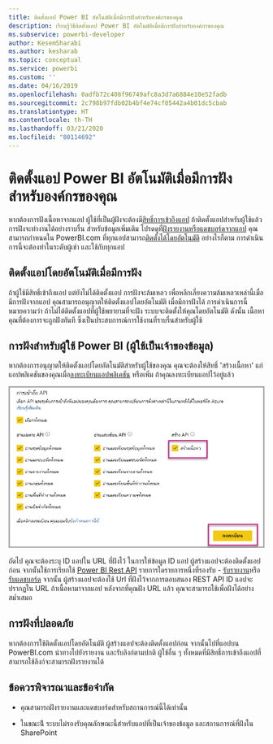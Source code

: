 ```yaml
---
title: ติดตั้งแอป Power BI อัตโนมัติเมื่อมีการฝังสำหรับองค์กรของคุณ
description: เรียนรู้วิธีติดตั้งแอป Power BI อัตโนมัติเมื่อมีการฝังสำหรับองค์กรของคุณ
ms.subservice: powerbi-developer
author: KesemSharabi
ms.author: kesharab
ms.topic: conceptual
ms.service: powerbi
ms.custom: ''
ms.date: 04/16/2019
ms.openlocfilehash: 0adfb72c408f96749afc8a3d7a6884e10e52fadb
ms.sourcegitcommit: 2c798b97fdb02b4bf4e74cf05442a4b01dc5cbab
ms.translationtype: HT
ms.contentlocale: th-TH
ms.lasthandoff: 03/21/2020
ms.locfileid: "80114692"
---
```

# <a name="auto-install-power-bi-apps-when-embedding-for-your-organization"></a>ติดตั้งแอป Power BI อัตโนมัติเมื่อมีการฝังสำหรับองค์กรของคุณ

หากต้องการฝังเนื้อหาจากแอป ผู้ใช้ที่เป็นผู้ฝังจะต้องมี[สิทธิ์การเข้าถึงแอป](../../service-create-distribute-apps.md) ถ้าติดตั้งแอปสำหรับผู้ใช้แล้ว การฝังจะทำงานได้อย่างราบรื่น สำหรับข้อมูลเพิ่มเติม โปรดดูที่[ฝังรายงานหรือแดชบอร์ดจากแอป](embed-from-apps.md) คุณสามารถกำหนดใน PowerBI.com ที่ทุกแอปสามารถ[ติดตั้งได้โดยอัตโนมัติ](https://powerbi.microsoft.com/blog/automatically-install-apps/) อย่างไรก็ตาม การดำเนินการนี้จะต้องทำในระดับผู้เช่า และใช้กับทุกแอป

## <a name="auto-install-app-on-embedding"></a>ติดตั้งแอปโดยอัตโนมัติเมื่อมีการฝัง

ถ้าผู้ใช้มีสิทธิ์เข้าถึงแอป แต่ยังไม่ได้ติดตั้งแอป การฝังจะล้มเหลว เพื่อหลีกเลี่ยงความล้มเหลวเหล่านี้เมื่อมีการฝังจากแอป คุณสามารถอนุญาตให้ติดตั้งแอปโดยอัตโนมัติ เมื่อมีการฝังได้ การดำเนินการนี้หมายความว่า ถ้าไม่ได้ติดตั้งแอปที่ผู้ใช้พยายามที่จะฝัง ระบบจะติดตั้งให้คุณโดยอัตโนมัติ ดังนั้น เนื้อหาคุณที่ต้องการจะถูกฝังทันที ซึ่งเป็นประสบการณ์การใช้งานที่ราบรื่นสำหรับผู้ใช้

## <a name="embed-for-power-bi-users-user-owns-data"></a>การฝังสำหรับผู้ใช้ Power BI (ผู้ใช้เป็นเจ้าของข้อมูล)

หากต้องการอนุญาตให้ติดตั้งแอปโดยอัตโนมัติสำหรับผู้ใช้ของคุณ คุณจะต้องให้สิทธิ์ 'สร้างเนื้อหา' แก่แอปพลิเคชันของคุณเมื่อ[ลงทะเบียนแอปพลิเคชัน](register-app.md#register-with-the-power-bi-application-registration-tool) หรือเพิ่ม ถ้าคุณลงทะเบียนแอปไว้อยู่แล้ว

![ลงทะเบียนแอปสร้างเนื้อหา](media/embed-auto-install-app/register-app-create-content.png)

ถัดไป คุณจะต้องระบุ ID แอปใน URL ที่ฝังไว้ ในการให้ข้อมูล ID แอป ผู้สร้างแอปจะต้องติดตั้งแอปก่อน จากนั้นใช้การเรียกใช้ [Power BI Rest API](https://docs.microsoft.com/rest/api/power-bi/) รายการใดรายการหนึ่งที่รองรับ - [รับรายงาน](https://docs.microsoft.com/rest/api/power-bi/reports/getreports)หรือ[รับแดชบอร์ด](https://docs.microsoft.com/rest/api/power-bi/dashboards/getdashboards) จากนั้น ผู้สร้างแอปจะต้องใช้ Url ที่ฝังไว้จากการตอบสนอง REST API ID แอปจะปรากฏใน URL ถ้าเนื้อหามาจากแอป  หลังจากที่คุณฝัง URL แล้ว คุณจะสามารถใช้เพื่อฝังได้อย่างสม่ำเสมอ

## <a name="secure-embed"></a>การฝังที่ปลอดภัย

หากต้องการใช้ติดตั้งแอปโดยอัตโนมัติ ผู้สร้างแอปจะต้องติดตั้งแอปก่อน จากนั้นไปที่แอปบน PowerBI.com นำทางไปยังรายงาน และรับลิงก์ตามปกติ ผู้ใช้อื่น ๆ ทั้งหมดที่มีสิทธิ์การเข้าถึงแอปที่สามารถใช้ลิงก์จะสามารถฝังรายงานได้

## <a name="considerations-and-limitations"></a>ข้อควรพิจารณาและข้อจำกัด

* คุณสามารถฝังรายงานและแดชบอร์ดสำหรับสถานการณ์นี้ได้เท่านั้น

* ในขณะน้ี ระบบไม่รองรับคุณลักษณะนี้สำหรับแอปที่เป็นเจ้าของข้อมูล และสถานการณ์ที่ฝังใน SharePoint